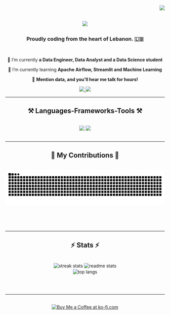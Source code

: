 <img align="right" src="https://visitor-badge.laobi.icu/badge?page_id=joudabihaidar.joudabihaidar" />

<h1 align="center">
<img src="https://readme-typing-svg.herokuapp.com/?font=Righteous&size=35&center=true&vCenter=true&width=500&height=70&duration=4000&lines=Hi+there!+👋+I'm+Joud!;+And+I'm+a+Data+Freak." />
</h1>

<h3 align="center">Proudly coding from the heart of Lebanon. 🇱🇧</h3>

<br/>

<div align="center">
 
 🔭 I’m currently **a Data Engineer, Data Analyst and a Data Science student** 
 
 🌱 I’m currently learning **Apache Airflow, Streamlit and Machine Learning**

💬 **Mention data, and you’ll hear me talk for hours!**


 </div>
 
<div align="center"> 
  <a href="mailto:joudabihaidar@gmail.com">
    <img src="https://img.shields.io/badge/Gmail-333333?style=for-the-badge&logo=gmail&logoColor=red" />
  </a>
  <a href="https://www.linkedin.com/in/joud-abi-haidar-0032b7227/" target="_blank">
    <img src="https://img.shields.io/badge/LinkedIn-0077B5?style=for-the-badge&logo=linkedin&logoColor=white" target="_blank" />
  </a>
</div>

 <hr/>
 
<h2 align="center">⚒️ Languages-Frameworks-Tools ⚒️</h2>
<br/>
<div align="center">
    <img src="https://skillicons.dev/icons?i=vscode" />
    <img src="https://skillicons.dev/icons?i=python,cpp,mysql,postgresql" /><br>
</div>

<br/>
<hr/>

<div align="center">
  <h2>🐍 My Contributions 🐍</h2>
  <br>
  <img alt="snake eating my contributions" src="https://raw.githubusercontent.com/joudabihaidar/joudabihaidar/output/github-contribution-grid-snake.svg" />
  
  <br/><br/><br/>
</div>

<hr/>

<h2 align="center">⚡ Stats ⚡</h2>
<br>
<!-- ![joudabihaidar's Stats](https://github-readme-stats.vercel.app/api?username=joudabihaidar&theme=vue-dark&show_icons=true&hide_border=true&count_private=true) -->
<!-- ![joudabihaidar's Stats](https://github-readme-stats.vercel.app/api?username=joudabihaidar&theme=buefy&show_icons=true&hide_border=false&count_private=true) -->
<div align=center>
  <img align="center"src="https://github-readme-stats.vercel.app/api?username=joudabihaidar&theme=buefy&show_icons=true&hide_border=false&count_private=true" alt="streak stats"/>
  <img align="center" src="https://github-readme-streak-stats.herokuapp.com/?user=joudabihaidar&theme=buefy&hide_border=false" alt="readme stats" />
  <br/>
  <img align="center" src="https://github-readme-stats.vercel.app/api/top-langs/?username=joudabihaidar&theme=buefy&show_icons=true&hide_border=false&layout=compact" alt="top langs" />
</div>

<br/><br/>

<hr/>

<br/>

<div align="center">
<a href='https://ko-fi.com/V7V4RAK9C' target='_blank'><img height='64' style='border:0px;height:64px;' src='https://storage.ko-fi.com/cdn/kofi1.png?v=3' border='0' alt='Buy Me a Coffee at ko-fi.com' /></a>
</div>

<br/>
